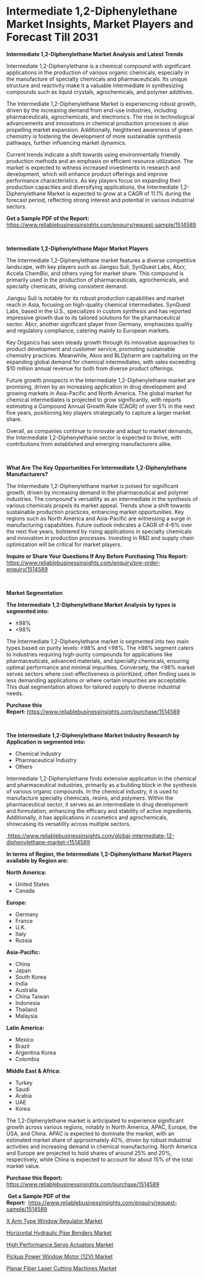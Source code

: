<p><h1>Intermediate 1,2-Diphenylethane Market Insights, Market Players and Forecast Till 2031</h1></p><p><strong>Intermediate 1,2-Diphenylethane Market Analysis and Latest Trends</strong></p>
<p><p>Intermediate 1,2-Diphenylethane is a chemical compound with significant applications in the production of various organic chemicals, especially in the manufacture of specialty chemicals and pharmaceuticals. Its unique structure and reactivity make it a valuable intermediate in synthesizing compounds such as liquid crystals, agrochemicals, and polymer additives.</p><p>The Intermediate 1,2-Diphenylethane Market is experiencing robust growth, driven by the increasing demand from end-use industries, including pharmaceuticals, agrochemicals, and electronics. The rise in technological advancements and innovations in chemical production processes is also propelling market expansion. Additionally, heightened awareness of green chemistry is fostering the development of more sustainable synthesis pathways, further influencing market dynamics.</p><p>Current trends indicate a shift towards using environmentally friendly production methods and an emphasis on efficient resource utilization. The market is expected to witness increased investments in research and development, which will enhance product offerings and improve performance characteristics. As key players focus on expanding their production capacities and diversifying applications, the Intermediate 1,2-Diphenylethane Market is expected to grow at a CAGR of 11.1% during the forecast period, reflecting strong interest and potential in various industrial sectors.</p></p>
<p><strong>Get a Sample PDF of the Report:&nbsp;</strong> <a href="https://www.reliablebusinessinsights.com/enquiry/request-sample/1514589?utm_campaign=102&utm_medium=2&utm_source=Github&utm_content=ia&utm_term=27102024&utm_id=intermediate-12-diphenylethane">https://www.reliablebusinessinsights.com/enquiry/request-sample/1514589</a></p>
<p>&nbsp;</p>
<p><strong>Intermediate 1,2-Diphenylethane Major Market Players</strong></p>
<p><p>The Intermediate 1,2-Diphenylethane market features a diverse competitive landscape, with key players such as Jiangsu Suli, SynQuest Labs, Abcr, Accela ChemBio, and others vying for market share. This compound is primarily used in the production of pharmaceuticals, agrochemicals, and specialty chemicals, driving consistent demand.</p><p>Jiangsu Suli is notable for its robust production capabilities and market reach in Asia, focusing on high-quality chemical intermediates. SynQuest Labs, based in the U.S., specializes in custom synthesis and has reported impressive growth due to its tailored solutions for the pharmaceutical sector. Abcr, another significant player from Germany, emphasizes quality and regulatory compliance, catering mainly to European markets.</p><p>Key Organics has seen steady growth through its innovative approaches to product development and customer service, promoting sustainable chemistry practices. Meanwhile, Akos and BLDpharm are capitalizing on the expanding global demand for chemical intermediates, with sales exceeding $10 million annual revenue for both from diverse product offerings.</p><p>Future growth prospects in the Intermediate 1,2-Diphenylethane market are promising, driven by an increasing application in drug development and growing markets in Asia-Pacific and North America. The global market for chemical intermediates is projected to grow significantly, with reports estimating a Compound Annual Growth Rate (CAGR) of over 5% in the next five years, positioning key players strategically to capture a larger market share.</p><p>Overall, as companies continue to innovate and adapt to market demands, the Intermediate 1,2-Diphenylethane sector is expected to thrive, with contributions from established and emerging manufacturers alike.</p></p>
<p>&nbsp;</p>
<p><strong>What Are The Key Opportunities For Intermediate 1,2-Diphenylethane Manufacturers?</strong></p>
<p><p>The Intermediate 1,2-Diphenylethane market is poised for significant growth, driven by increasing demand in the pharmaceutical and polymer industries. The compound's versatility as an intermediate in the synthesis of various chemicals propels its market appeal. Trends show a shift towards sustainable production practices, enhancing market opportunities. Key regions such as North America and Asia-Pacific are witnessing a surge in manufacturing capabilities. Future outlook indicates a CAGR of 4-6% over the next five years, bolstered by rising applications in specialty chemicals and innovation in production processes. Investing in R&D and supply chain optimization will be critical for market players.</p></p>
<p><strong>Inquire or Share Your Questions If Any Before Purchasing This Report:</strong> <a href="https://www.reliablebusinessinsights.com/enquiry/pre-order-enquiry/1514589?utm_campaign=102&utm_medium=2&utm_source=Github&utm_content=ia&utm_term=27102024&utm_id=intermediate-12-diphenylethane">https://www.reliablebusinessinsights.com/enquiry/pre-order-enquiry/1514589</a></p>
<p>&nbsp;</p>
<p><strong>Market Segmentation</strong></p>
<p><strong>The Intermediate 1,2-Diphenylethane Market Analysis by types is segmented into:</strong></p>
<p><ul><li>≥98%</li><li><98%</li></ul></p>
<p><p>The Intermediate 1,2-Diphenylethane market is segmented into two main types based on purity levels: ≥98% and <98%. The ≥98% segment caters to industries requiring high-purity compounds for applications like pharmaceuticals, advanced materials, and specialty chemicals, ensuring optimal performance and minimal impurities. Conversely, the <98% market serves sectors where cost-effectiveness is prioritized, often finding uses in less demanding applications or where certain impurities are acceptable. This dual segmentation allows for tailored supply to diverse industrial needs.</p></p>
<p><strong>Purchase this Report:&nbsp;</strong><a href="https://www.reliablebusinessinsights.com/purchase/1514589?utm_campaign=102&utm_medium=2&utm_source=Github&utm_content=ia&utm_term=27102024&utm_id=intermediate-12-diphenylethane">https://www.reliablebusinessinsights.com/purchase/1514589</a></p>
<p>&nbsp;</p>
<p><strong>The Intermediate 1,2-Diphenylethane Market Industry Research by Application is segmented into:</strong></p>
<p><ul><li>Chemical Industry</li><li>Pharmaceutical Industry</li><li>Others</li></ul></p>
<p><p>Intermediate 1,2-Diphenylethane finds extensive application in the chemical and pharmaceutical industries, primarily as a building block in the synthesis of various organic compounds. In the chemical industry, it is used to manufacture specialty chemicals, resins, and polymers. Within the pharmaceutical sector, it serves as an intermediate in drug development and formulation, enhancing the efficacy and stability of active ingredients. Additionally, it has applications in cosmetics and agrochemicals, showcasing its versatility across multiple sectors.</p></p>
<p><a href="https://www.reliablebusinessinsights.com/global-intermediate-12-diphenylethane-market-r1514589?utm_campaign=102&utm_medium=2&utm_source=Github&utm_content=ia&utm_term=27102024&utm_id=intermediate-12-diphenylethane">&nbsp;https://www.reliablebusinessinsights.com/global-intermediate-12-diphenylethane-market-r1514589</a></p>
<p><strong>In terms of Region, the Intermediate 1,2-Diphenylethane Market Players available by Region are:</strong></p>
<p>
    <p> <strong> North America: </strong>
        <ul>
            <li>United States</li>
            <li>Canada</li>
        </ul>
        </p> 
    <p> <strong> Europe: </strong>
        <ul>
            <li>Germany</li>
            <li>France</li>
            <li>U.K.</li>
            <li>Italy</li>
            <li>Russia</li>
        </ul>
        </p> 
    <p> <strong> Asia-Pacific: </strong>
        <ul>
            <li>China</li>
            <li>Japan</li>
            <li>South Korea</li>
            <li>India</li>
            <li>Australia</li>
            <li>China Taiwan</li>
            <li>Indonesia</li>
            <li>Thailand</li>
            <li>Malaysia</li>
        </ul>
        </p> 
    <p> <strong> Latin America: </strong>
        <ul>
            <li>Mexico</li>
            <li>Brazil</li>
            <li>Argentina Korea</li>
            <li>Colombia</li>
        </ul>
        </p> 
    <p> <strong> Middle East & Africa: </strong>
        <ul>
            <li>Turkey</li>
            <li>Saudi</li>
            <li>Arabia</li>
            <li>UAE</li>
            <li>Korea</li>
        </ul>
    </p>
    </p>
<p><p>The 1,2-Diphenylethane market is anticipated to experience significant growth across various regions, notably in North America, APAC, Europe, the USA, and China. APAC is expected to dominate the market, with an estimated market share of approximately 40%, driven by robust industrial activities and increasing demand in chemical manufacturing. North America and Europe are projected to hold shares of around 25% and 20%, respectively, while China is expected to account for about 15% of the total market value.</p></p>
<p><strong>Purchase this Report: </strong><a href="https://www.reliablebusinessinsights.com/purchase/1514589?utm_campaign=102&utm_medium=2&utm_source=Github&utm_content=ia&utm_term=27102024&utm_id=intermediate-12-diphenylethane">https://www.reliablebusinessinsights.com/purchase/1514589</a></p>
<p>&nbsp;<strong>Get a Sample PDF of the Report:&nbsp;&nbsp;</strong><a href="https://www.reliablebusinessinsights.com/enquiry/request-sample/1514589?utm_campaign=102&utm_medium=2&utm_source=Github&utm_content=ia&utm_term=27102024&utm_id=intermediate-12-diphenylethane">https://www.reliablebusinessinsights.com/enquiry/request-sample/1514589</a></p>
<p><strong></strong></p>
<p><p><a href="https://www.linkedin.com/pulse/global-x-arm-type-window-regulator-market-comprehensive-analysis-bn8ue?utm_campaign=102&utm_medium=2&utm_source=Github&utm_content=ia&utm_term=27102024&utm_id=intermediate-12-diphenylethane">X Arm Type Window Regulator Market</a></p><p><a href="https://github.com/fratgqppizur/Market-Research-Report-List-1/blob/main/horizontal-hydraulic-pipe-benders-market.md?utm_campaign=102&utm_medium=2&utm_source=Github&utm_content=ia&utm_term=27102024&utm_id=intermediate-12-diphenylethane">Horizontal Hydraulic Pipe Benders Market</a></p><p><a href="https://issuu.com/reportprime-2/docs/high-performance-servo-actuators-ma_8e356ce97f462d?utm_campaign=102&utm_medium=2&utm_source=Github&utm_content=ia&utm_term=27102024&utm_id=intermediate-12-diphenylethane">High Performance Servo Actuators Market</a></p><p><a href="https://www.linkedin.com/pulse/global-pickup-power-window-motor-12v-market-product-types-applications-rhxyc?utm_campaign=102&utm_medium=2&utm_source=Github&utm_content=ia&utm_term=27102024&utm_id=intermediate-12-diphenylethane">Pickup Power Window Motor (12V) Market</a></p><p><a href="https://github.com/laurettae0ac/Market-Research-Report-List-1/blob/main/planar-fiber-laser-cutting-machines-market.md?utm_campaign=102&utm_medium=2&utm_source=Github&utm_content=ia&utm_term=27102024&utm_id=intermediate-12-diphenylethane">Planar Fiber Laser Cutting Machines Market</a></p></p>